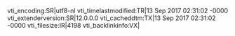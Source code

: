 vti_encoding:SR|utf8-nl
vti_timelastmodified:TR|13 Sep 2017 02:31:02 -0000
vti_extenderversion:SR|12.0.0.0
vti_cacheddtm:TX|13 Sep 2017 02:31:02 -0000
vti_filesize:IR|4198
vti_backlinkinfo:VX|
